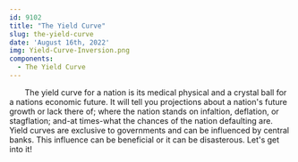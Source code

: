 ```yaml
---
id: 9102
title: "The Yield Curve"
slug: the-yield-curve
date: 'August 16th, 2022'
img: Yield-Curve-Inversion.png
components:
  - The Yield Curve
---
```


<p>&nbsp;&nbsp;&nbsp;&nbsp;&nbsp;&nbsp; The yield curve for a nation is its medical physical and a crystal ball for a nations economic future. It will tell you projections about a nation's future growth or lack there of; where the nation stands on infaltion, deflation, or stagflation; and-at times-what the chances of the nation defaulting are. Yield curves are exclusive to governments and can be influenced by central banks. This influence can be beneficial or it can be disasterous. Let's get into it!</p>

<!--more-->